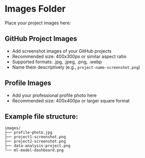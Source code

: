 # Images Folder

Place your project images here:

## GitHub Project Images
- Add screenshot images of your GitHub projects
- Recommended size: 400x300px or similar aspect ratio
- Supported formats: .jpg, .jpeg, .png, .webp
- Name them descriptively (e.g., `project-name-screenshot.png`)

## Profile Images
- Add your professional profile photo here
- Recommended size: 400x400px or larger square format

## Example file structure:
```
images/
├── profile-photo.jpg
├── project1-screenshot.png
├── project2-screenshot.png
├── data-analysis-project.png
└── ml-model-dashboard.png
```

